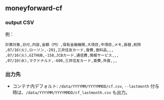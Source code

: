 ## moneyforward-cf

### output CSV
例：
```
計算対象,日付,内容,金額（円）,保有金融機関,大項目,中項目,メモ,振替,削除
,07/16(火),ローソン,-291,三井住友カード,食費,食料品,,,
,07/16(火),GITHUB,-158,JCBカード,通信費,情報サービス,,,
,07/10(水),マクドナルド,-600,三井住友カード,食費,外食,,,
```

### 出力先
- コンテナ内デフォルト: `/data/YYYYMM/YYYYMMDD/cf.csv`, `--lastmonth` 付与時は、`/data/YYYYMM/YYYYMMDD/cf_lastmonth.csv` も出力。
